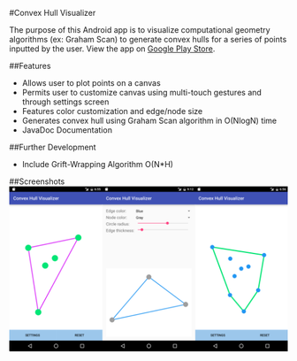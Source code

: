 #Convex Hull Visualizer

The purpose of this Android app is to visualize computational geometry algorithms (ex: Graham Scan) to generate convex hulls for a series of points inputted by the user. View the app on [Google Play Store](https://play.google.com/store/apps/details?id=ca.horatiu.convex_hull_visualizer).

##Features
* Allows user to plot points on a canvas
* Permits user to customize canvas using multi-touch gestures and through settings screen
* Features color customization and edge/node size
* Generates convex hull using Graham Scan algorithm in O(NlogN) time
* JavaDoc Documentation

##Further Development
* Include Grift-Wrapping Algorithm O(N*H)

##Screenshots
![Image Unavailable](/screenshots/ScreenshotReadme.png)